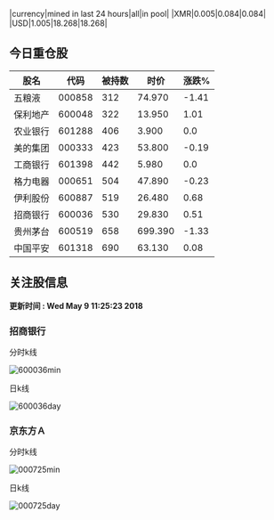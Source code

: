 |currency|mined in last 24 hours|all|in pool|
|XMR|0.005|0.084|0.084|
|USD|1.005|18.268|18.268|

## 今日重仓股 

|股名|代码|被持数|时价|涨跌%|
|---|---|---|---|---|
|五粮液|000858|312|74.970|-1.41|
|保利地产|600048|322|13.950|1.01|
|农业银行|601288|406|3.900|0.0|
|美的集团|000333|423|53.800|-0.19|
|工商银行|601398|442|5.980|0.0|
|格力电器|000651|504|47.890|-0.23|
|伊利股份|600887|519|26.480|0.68|
|招商银行|600036|530|29.830|0.51|
|贵州茅台|600519|658|699.390|-1.33|
|中国平安|601318|690|63.130|0.08|

## 关注股信息
**更新时间 : Wed May  9 11:25:23 2018**
### 招商银行 
分时k线

![600036min](http://image.sinajs.cn/newchart/min/n/sh600036.gif)

日k线

![600036day](http://image.sinajs.cn/newchart/daily/n/sh600036.gif)

### 京东方Ａ 
分时k线

![000725min](http://image.sinajs.cn/newchart/min/n/sz000725.gif)

日k线

![000725day](http://image.sinajs.cn/newchart/daily/n/sz000725.gif)
